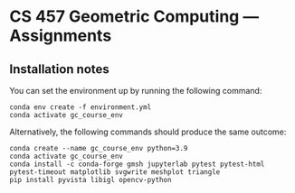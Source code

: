 CS 457 Geometric Computing — Assignments
======================================

## Installation notes 

You can set the environment up by running the following command:

```
conda env create -f environment.yml
conda activate gc_course_env
```

Alternatively, the following commands should produce the same outcome:

```
conda create --name gc_course_env python=3.9
conda activate gc_course_env
conda install -c conda-forge gmsh jupyterlab pytest pytest-html pytest-timeout matplotlib svgwrite meshplot triangle
pip install pyvista libigl opencv-python
```
